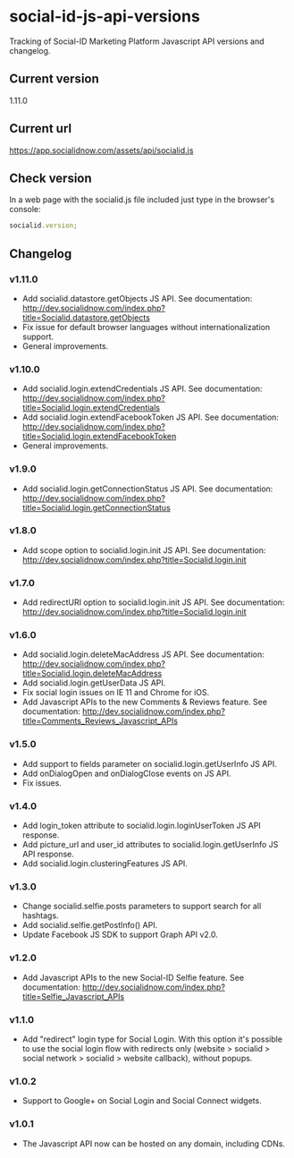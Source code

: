 # social-id-js-api-versions

Tracking of Social-ID Marketing Platform Javascript API versions and changelog.

## Current version

  1.11.0

## Current url

  https://app.socialidnow.com/assets/api/socialid.js

## Check version

In a web page with the socialid.js file included just type in the browser's console:

```javascript
socialid.version;
```

## Changelog

### v1.11.0

* Add socialid.datastore.getObjects JS API. See documentation: http://dev.socialidnow.com/index.php?title=Socialid.datastore.getObjects
* Fix issue for default browser languages without internationalization support.
* General improvements.

### v1.10.0

* Add socialid.login.extendCredentials JS API. See documentation: http://dev.socialidnow.com/index.php?title=Socialid.login.extendCredentials
* Add socialid.login.extendFacebookToken JS API. See documentation: http://dev.socialidnow.com/index.php?title=Socialid.login.extendFacebookToken
* General improvements.

### v1.9.0

* Add socialid.login.getConnectionStatus JS API. See documentation: http://dev.socialidnow.com/index.php?title=Socialid.login.getConnectionStatus

### v1.8.0

* Add scope option to socialid.login.init JS API. See documentation: http://dev.socialidnow.com/index.php?title=Socialid.login.init

### v1.7.0

* Add redirectURI option to socialid.login.init JS API. See documentation: http://dev.socialidnow.com/index.php?title=Socialid.login.init

### v1.6.0

* Add socialid.login.deleteMacAddress JS API. See documentation: http://dev.socialidnow.com/index.php?title=Socialid.login.deleteMacAddress
* Add socialid.login.getUserData JS API.
* Fix social login issues on IE 11 and Chrome for iOS.
* Add Javascript APIs to the new Comments & Reviews feature. See documentation: http://dev.socialidnow.com/index.php?title=Comments_Reviews_Javascript_APIs

### v1.5.0

* Add support to fields parameter on socialid.login.getUserInfo JS API.
* Add onDialogOpen and onDialogClose events on JS API.
* Fix issues.

### v1.4.0

* Add login_token attribute to socialid.login.loginUserToken JS API response.
* Add picture_url and user_id attributes to socialid.login.getUserInfo JS API response.
* Add socialid.login.clusteringFeatures JS API.

### v1.3.0

* Change socialid.selfie.posts parameters to support search for all hashtags.
* Add socialid.selfie.getPostInfo() API.
* Update Facebook JS SDK to support Graph API v2.0.

### v1.2.0

* Add Javascript APIs to the new Social-ID Selfie feature. See documentation: http://dev.socialidnow.com/index.php?title=Selfie_Javascript_APIs

### v1.1.0

* Add "redirect" login type for Social Login. With this option it's possible to use the social login flow with redirects only (website > socialid > social network > socialid > website callback), without popups.

### v1.0.2

* Support to Google+ on Social Login and Social Connect widgets.

### v1.0.1

* The Javascript API now can be hosted on any domain, including CDNs.
